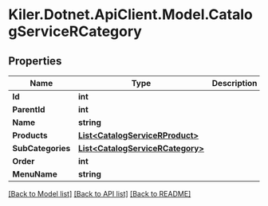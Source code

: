 # Kiler.Dotnet.ApiClient.Model.CatalogServiceRCategory

## Properties

Name | Type | Description | Notes
------------ | ------------- | ------------- | -------------
**Id** | **int** |  | [optional] 
**ParentId** | **int** |  | [optional] 
**Name** | **string** |  | [optional] 
**Products** | [**List&lt;CatalogServiceRProduct&gt;**](CatalogServiceRProduct.md) |  | [optional] 
**SubCategories** | [**List&lt;CatalogServiceRCategory&gt;**](CatalogServiceRCategory.md) |  | [optional] 
**Order** | **int** |  | [optional] 
**MenuName** | **string** |  | [optional] 

[[Back to Model list]](../README.md#documentation-for-models) [[Back to API list]](../README.md#documentation-for-api-endpoints) [[Back to README]](../README.md)

